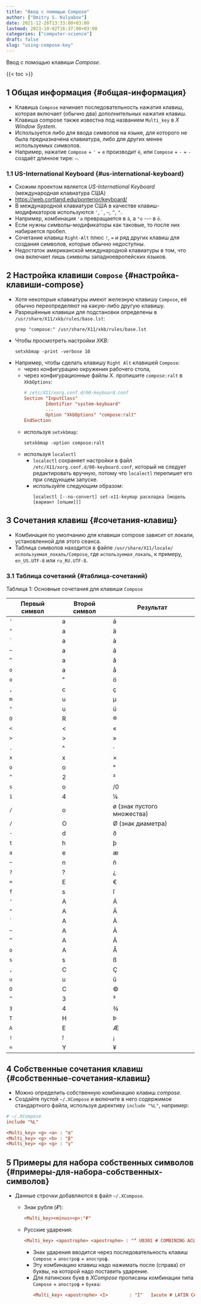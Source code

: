 ```yaml
---
title: "Ввод с помощью Compose"
author: ["Dmitry S. Kulyabov"]
date: 2021-12-26T13:33:00+03:00
lastmod: 2023-10-02T16:37:00+03:00
categories: ["computer-science"]
draft: false
slug: "using-compose-key"
---
```


Ввод с помощью клавиши _Compose_.

<!--more-->

{{< toc >}}


## <span class="section-num">1</span> Общая информация {#общая-информация}

-   Клавиша `Compose` начинает последовательность нажатия клавиш, которая включает (обычно два) дополнительных нажатия клавиш.
-   Клавиша compose также известна под названием `Multi_key` в _X Window System_.
-   Используется либо для ввода символов на языке, для которого не была предназначена клавиатура, либо для других менее используемых символов.
-   Например, нажатие `Compose` + `'` + `e` производит `é`, или `Compose` + `-` + `-` создаёт длинное тире: `—`.


### <span class="section-num">1.1</span> US-International Keyboard {#us-international-keyboard}

-   Схожим проектом является _US-International Keyboard_ (международная клавиатура США)
-   <https://web.cortland.edu/ponterior/keyboard/>
-   В международной клавиатуре США в качестве клавиш-модификаторов используются `'`, `` ` ``, `~`, `^`, `"`.
-   Например, комбинация `'a` превращается в `á`, а `"o` --- в `ö`.
-   Если нужны символы-модификаторы как таковые, то после них набирается пробел.
-   Сочетание клавиш `Right-Alt` плюс `!`, `=` и ряд других клавиш для создания символов, которые обычно недоступны.
-   Недостаток американской международной клавиатуры в том, что она включает лишь символы западноевропейских языков.


## <span class="section-num">2</span> Настройка клавиши `Compose` {#настройка-клавиши-compose}

-   Хотя некоторые клавиатуры имеют железную клавишу `Compose`, её обычно переопределяют на какую-либо  другую клавишу.
-   Разрешённые клавиши для подстановки определены в `/usr/share/X11/xkb/rules/base.lst`:
    ```shell
    grep "compose:" /usr/share/X11/xkb/rules/base.lst
    ```
-   Чтобы просмотреть настройки _XKB_:
    ```shell
    setxkbmap -print -verbose 10
    ```
-   Например, чтобы сделать клавишу `Right Alt` клавишей `Compose`:
    -   через конфигурацию окружения рабочего стола,
    -   через конфигурационные файлы X. пропишите `compose:ralt` в `XkbOptions`:
        ```cfg
        # /etc/X11/xorg.conf.d/00-keyboard.conf
        Section "InputClass"
                Identifier "system-keyboard"
                ...
                Option "XkbOptions" "compose:ralt"
        EndSection
        ```
    -   используя `setxkbmap`:
        ```shell
        setxkbmap -option compose:ralt
        ```
    -   используя `localectl`
        -   `localectl` сохраняет настройки в файл `/etc/X11/xorg.conf.d/00-keyboard.conf`, который не следует редактировать вручную, потому что `localectl` перепишет его при следующем запуске.
        -   используйте следующим образом:
            ```shell
            localectl [--no-convert] set-x11-keymap раскладка [модель [вариант [опции]]]
            ```


## <span class="section-num">3</span> Сочетания клавиш {#сочетания-клавиш}

-   Комбинация по умолчанию для клавиши compose зависит от локали, установленной для этого сеанса.
-   Таблица символов находится в файле `/usr/share/X11/locale/используемая_локаль/Compose`, где `используемая_локаль`, к примеру, `en_US.UTF-8` или `ru_RU.UTF-8`.


### <span class="section-num">3.1</span> Таблица сочетаний {#таблица-сочетаний}

<div class="table-caption">
  <span class="table-number">&#1058;&#1072;&#1073;&#1083;&#1080;&#1094;&#1072; 1:</span>
  Основные сочетания для клавиши <code>Compose</code>
</div>

| Первый символ | Второй символ | Результат                  |
|---------------|---------------|----------------------------|
| `'`           | a             | á                          |
| `"`           | a             | ä                          |
| `` ` ``       | a             | à                          |
| `~`           | a             | ã                          |
| `^`           | a             | â                          |
| `o`           | a             | å                          |
| `o`           | "             | ö                          |
| `,`           | c             | ç                          |
| `m`           | u             | µ                          |
| `"`           | u             | ü                          |
| `O`           | R             | ®                          |
| `<`           | &lt;          | «                          |
| `>`           | &gt;          | »                          |
| `.`           | ^             | ·                          |
| `x`           | x             | ×                          |
| `o`           | o             | °                          |
| `^`           | 2             | ²                          |
| `s`           | o             | /0                         |
| `1`           | 4             | ¼                          |
| `/`           | o             | ø (знак пустого множества) |
| `/`           | O             | Ø (знак диаметра)          |
| `-`           | d             | ð                          |
| `t`           | h             | þ                          |
| `a`           | e             | æ                          |
| `~`           | n             | ñ                          |
| `?`           | ?             | ¿                          |
| `=`           | E             | €                          |
| `f`           | s             | ſ                          |
| `'`           | A             | Á                          |
| `"`           | A             | Ä                          |
| `` ` ``       | A             | À                          |
| `~`           | A             | Ã                          |
| `^`           | A             | Â                          |
| `o`           | A             | Å                          |
| `s`           | s             | ß                          |
| `,`           | C             | Ç                          |
| `u`           | u             | ŭ                          |
| `O`           | C             | ©                          |
| `^`           | 3             | ³                          |
| `3`           | 4             | ¾                          |
| `T`           | H             | Þ                          |
| `A`           | E             | Æ                          |
| `!`           | !             | ¡                          |
| `=`           | Y             | ¥                          |


## <span class="section-num">4</span> Собственные сочетания клавиш {#собственные-сочетания-клавиш}

-   Можно определить собственную комбинацию клавиш _compose_.
-   Создайте пустой `~/.XCompose` и включите в него содержимое стандартного файла, используя директиву `include "%L"`, например:

<!--listend-->

```cfg
# ~/.XCompose
include "%L"

<Multi_key> <g> <a> : "α"
<Multi_key> <g> <b> : "β"
<Multi_key> <g> <g> : "γ"
```


## <span class="section-num">5</span> Примеры для набора собственных символов {#примеры-для-набора-собственных-символов}

-   Данные строчки добавляются в файл `~/.XCompose`.
    -   Знак рубля (_₽_):
        ```cfg
        <Multi_key><minus><p>:"₽"
        ```
    -   Русские ударения:
        ```cfg
        <Multi_key> <apostrophe> <apostrophe> : "́" U0301 # COMBINING ACUTE ACCENT
        ```

        -   Знак ударения вводится через последовательность клавиш `Compose` + `апостроф` + `апостроф`.
        -   Эту комбинацию клавиш надо нажимать после (справа) от буквы, на которой надо поставить ударение.
        -   Для латинских букв в _XCompose_ прописаны комбинации типа `Compose` + `апостроф` + `буква`:
            ```cfg
            <Multi_key> <apostrophe> <I>        : "Í"   Iacute # LATIN CAPITAL LETTER I WITH ACUTE
            ```
